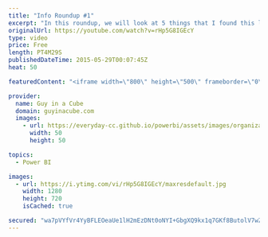 ```yaml
---
title: "Info Roundup #1"
excerpt: "In this roundup, we will look at 5 things that I found this last week that may be of interest to you.  Power Map support for Shape Files http://blogs.office.com/2015/05/18/power-map-for-excel-may-update-for-office-365/  Twilio Content Pack for Power BI http://blogs.msdn.com/b/powerbi/archive/2015/05/19/visualize-and-analyze-your-twilio-data-in-power-bi.aspx?linkId=14495907"
originalUrl: https://youtube.com/watch?v=rHp5G8IGEcY
type: video
price: Free
length: PT4M29S
publishedDateTime: 2015-05-29T00:07:45Z
heat: 50

featuredContent: "<iframe width=\"800\" height=\"500\" frameborder=\"0\" src=\"https://www.youtube.com/embed/rHp5G8IGEcY\" allow=\"accelerometer; autoplay; encrypted-media; gyroscope; picture-in-picture\" allowfullscreen></iframe>"

provider:
  name: Guy in a Cube
  domain: guyinacube.com
  images:
    - url: https://everyday-cc.github.io/powerbi/assets/images/organizations/guyinacube.com-50x50.jpg
      width: 50
      height: 50

topics:
  - Power BI

images:
  - url: https://i.ytimg.com/vi/rHp5G8IGEcY/maxresdefault.jpg
    width: 1280
    height: 720
    isCached: true

secured: "wa7pVYfVr4YyBFLEOeaUe1lH2mEzDNt0oNYI+GbgXQ9kx1q7GKf8ButolV7wZPXN7lV3frj+y/svQQybeRnbeAWh9caSmYwmCESr4SS8xw4HosxvyfY1CEQXKifpc+IAb2TOiQrjGFczI9EyVGLbQRpZx8ZhW9tqCfPSsXL+x9FikzmfSLu9WmNJefsGSy1KkSyH3KOxma5UjMH5pVhAqhNCfYluQYwIDyjb7Zfvfg2/NayfSaoM5HYu+L1BeYGXhUdAeJFKqMuZq+Topb0kVlu3jREHjYud/kUEzOvzdx7qWpWf5IE53gnnvY0WFuAz+NYzlH8TL1UfvVXVDWy1qTDIS67tbmC/jGNmtP1suWg3l+141UYK7pObC2azo+Q0mfS3o7gZA2dhPPR6i913eCQe7zs0tTp5ayfkkaG8808=;QdB/+4ysY0lHupVrYXeN3g=="
---
```


